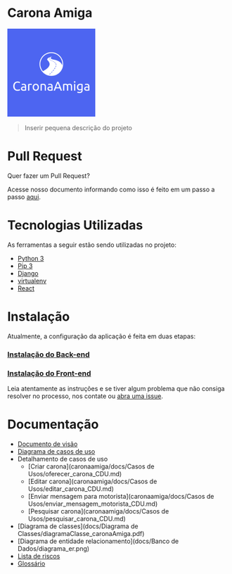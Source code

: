 # Carona Amiga

<img src="logo.png" width="200" height="200" />

>Inserir pequena descrição do projeto

# Pull Request

Quer fazer um Pull Request? 

Acesse nosso documento informando como isso é feito em um passo a passo [aqui](./docs/Processo/project-guidelines.md).

# Tecnologias Utilizadas

As ferramentas a seguir estão sendo utilizadas no projeto:
 - [Python 3](https://www.python.org/)
 - [Pip 3](https://pip.pypa.io/en/stable/)
 - [Django](https://www.djangoproject.com/)
 - [virtualenv](https://pypi.org/project/virtualenv/)
 - [React](https://pt-br.reactjs.org/)

# Instalação

Atualmente, a configuração da aplicação é feita em duas etapas:

### [Instalação do Back-end](https://github.com/tads-cnat/caronaamiga22/blob/develop/backend/readme.md)

### [Instalação do Front-end](https://github.com/tads-cnat/caronaamiga22/blob/develop/frontend/README.md)

Leia atentamente as instruções e se tiver algum problema que não consiga resolver no processo, nos contate ou [abra uma issue](https://github.com/matheusinit/caronaamiga/issues/new/choose).

# Documentação
 + [Documento de visão](docs/README.md)
 + [Diagrama de casos de uso](docs/diagrama_de_casos_de_uso.png)
 + Detalhamento de casos de uso
   + [Criar carona](caronaamiga/docs/Casos de Usos/oferecer_carona_CDU.md)
   + [Editar carona](caronaamiga/docs/Casos de Usos/editar_carona_CDU.md)
   + [Enviar mensagem para motorista](caronaamiga/docs/Casos de Usos/enviar_mensagem_motorista_CDU.md)
   + [Pesquisar carona](caronaamiga/docs/Casos de Usos/pesquisar_carona_CDU.md)
 + [Diagrama de classes](docs/Diagrama de Classes/diagramaClasse_caronaAmiga.pdf)
 + [Diagrama de entidade relacionamento](docs/Banco de Dados/diagrama_er.png)
 + [Lista de riscos](docs/Processo/lista_de_riscos.md)
 + [Glossário](docs/Processo/glossario.md)
